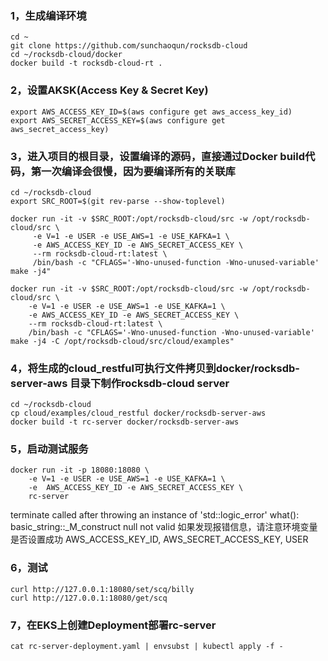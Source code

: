 ### 1，生成编译环境

```
cd ~
git clone https://github.com/sunchaoqun/rocksdb-cloud
cd ~/rocksdb-cloud/docker
docker build -t rocksdb-cloud-rt .
```

### 2，设置AKSK(Access Key & Secret Key)
```
export AWS_ACCESS_KEY_ID=$(aws configure get aws_access_key_id)
export AWS_SECRET_ACCESS_KEY=$(aws configure get aws_secret_access_key)
```

### 3，进入项目的根目录，设置编译的源码，直接通过Docker build代码，第一次编译会很慢，因为要编译所有的关联库
```
cd ~/rocksdb-cloud
export SRC_ROOT=$(git rev-parse --show-toplevel)

docker run -it -v $SRC_ROOT:/opt/rocksdb-cloud/src -w /opt/rocksdb-cloud/src \
     -e V=1 -e USER -e USE_AWS=1 -e USE_KAFKA=1 \
     -e AWS_ACCESS_KEY_ID -e AWS_SECRET_ACCESS_KEY \
     --rm rocksdb-cloud-rt:latest \
     /bin/bash -c "CFLAGS='-Wno-unused-function -Wno-unused-variable' make -j4"

docker run -it -v $SRC_ROOT:/opt/rocksdb-cloud/src -w /opt/rocksdb-cloud/src \
    -e V=1 -e USER -e USE_AWS=1 -e USE_KAFKA=1 \
    -e AWS_ACCESS_KEY_ID -e AWS_SECRET_ACCESS_KEY \
    --rm rocksdb-cloud-rt:latest \
    /bin/bash -c "CFLAGS='-Wno-unused-function -Wno-unused-variable' make -j4 -C /opt/rocksdb-cloud/src/cloud/examples"
```

### 4，将生成的cloud_restful可执行文件拷贝到docker/rocksdb-server-aws 目录下制作rocksdb-cloud server
```
cd ~/rocksdb-cloud
cp cloud/examples/cloud_restful docker/rocksdb-server-aws
docker build -t rc-server docker/rocksdb-server-aws
```

### 5，启动测试服务
```
docker run -it -p 18080:18080 \
    -e V=1 -e USER -e USE_AWS=1 -e USE_KAFKA=1 \
    -e  AWS_ACCESS_KEY_ID -e AWS_SECRET_ACCESS_KEY \
    rc-server
```

terminate called after throwing an instance of 'std::logic_error'
  what():  basic_string::_M_construct null not valid
如果发现报错信息，请注意环境变量是否设置成功
AWS_ACCESS_KEY_ID, AWS_SECRET_ACCESS_KEY, USER

### 6，测试
```
curl http://127.0.0.1:18080/set/scq/billy
curl http://127.0.0.1:18080/get/scq
```

### 7，在EKS上创建Deployment部署rc-server
```
cat rc-server-deployment.yaml | envsubst | kubectl apply -f -
```
